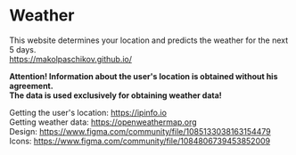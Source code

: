 # Weather

This website determines your location and predicts the weather for the next 5 days.
<br>
https://makolpaschikov.github.io/ 

<b>Attention! Information about the user's location is obtained without his agreement.
<br>
The data is used exclusively for obtaining weather data!</b>

Getting the user's location: https://ipinfo.io <br>
Getting weather data: https://openweathermap.org <br>
Design: https://www.figma.com/community/file/1085133038163154479 <br>
Icons: https://www.figma.com/community/file/1084806739453852009
